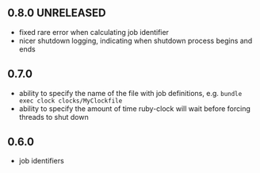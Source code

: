 ## 0.8.0 UNRELEASED

* fixed rare error when calculating job identifier
* nicer shutdown logging, indicating when shutdown process begins and ends

## 0.7.0

* ability to specify the name of the file with job definitions, e.g. `bundle exec clock clocks/MyClockfile`
* ability to specify the amount of time ruby-clock will wait before forcing threads to shut down

## 0.6.0

* job identifiers
